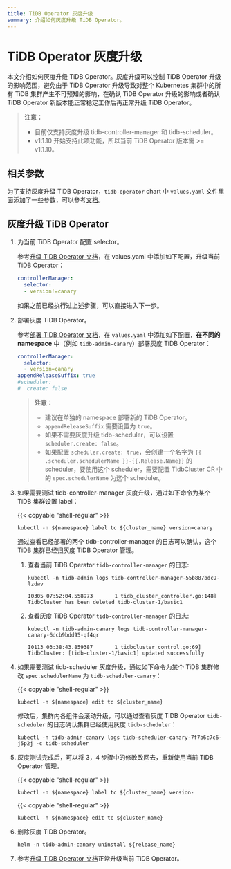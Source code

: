 ```yaml
---
title: TiDB Operator 灰度升级
summary: 介绍如何灰度升级 TiDB Operator。
---
```


# TiDB Operator 灰度升级

本文介绍如何灰度升级 TiDB Operator。灰度升级可以控制 TiDB Operator 升级的影响范围，避免由于 TiDB Operator 升级导致对整个 Kubernetes 集群中的所有 TiDB 集群产生不可预知的影响，在确认 TiDB Operator 升级的影响或者确认 TiDB Operator 新版本能正常稳定工作后再正常升级 TiDB Operator。

> **注意：**
>
> - 目前仅支持灰度升级 tidb-controller-manager 和 tidb-scheduler。
> - v1.1.10 开始支持此项功能，所以当前 TiDB Operator 版本需 >= v1.1.10。

## 相关参数

为了支持灰度升级 TiDB Operator，`tidb-operator` chart 中 `values.yaml` 文件里面添加了一些参数，可以参考[文档](deploy-multiple-tidb-operator.md#相关参数)。

## 灰度升级 TiDB Operator

1. 为当前 TiDB Operator 配置 selector。

    参考[升级 TiDB Operator 文档](upgrade-tidb-operator.md)，在 values.yaml 中添加如下配置，升级当前 TiDB Operator：

    ```yaml
    controllerManager:
      selector:
      - version!=canary
    ```

    如果之前已经执行过上述步骤，可以直接进入下一步。

2. 部署灰度 TiDB Operator。

    参考[部署 TiDB Operator 文档](deploy-tidb-operator.md)，在 `values.yaml` 中添加如下配置，**在不同的 namespace** 中（例如 `tidb-admin-canary`）部署灰度 TiDB Operator：

    ```yaml
    controllerManager:
      selector:
      - version=canary
    appendReleaseSuffix: true
    #scheduler:
    #  create: false
    ```

    > **注意：**
    >
    > * 建议在单独的 namespace 部署新的 TiDB Operator。
    > * `appendReleaseSuffix` 需要设置为 `true`。
    > * 如果不需要灰度升级 tidb-scheduler，可以设置 `scheduler.create: false`。
    > * 如果配置 `scheduler.create: true`，会创建一个名字为 `{{ .scheduler.schedulerName }}-{{.Release.Name}}` 的 scheduler，要使用这个 scheduler，需要配置 TidbCluster CR 中的 `spec.schedulerName` 为这个 scheduler。

3. 如果需要测试 tidb-controller-manager 灰度升级，通过如下命令为某个 TiDB 集群设置 label：

    {{< copyable "shell-regular" >}}

    ```shell
    kubectl -n ${namespace} label tc ${cluster_name} version=canary
    ```

    通过查看已经部署的两个 tidb-controller-manager 的日志可以确认，这个 TiDB 集群已经归灰度 TiDB Operator 管理。

    1. 查看当前 TiDB Operator `tidb-controller-manager` 的日志:

        ```shell
        kubectl -n tidb-admin logs tidb-controller-manager-55b887bdc9-lzdwv
        ```

        ```
        I0305 07:52:04.558973       1 tidb_cluster_controller.go:148] TidbCluster has been deleted tidb-cluster-1/basic1
        ```

    2. 查看灰度 TiDB Operator `tidb-controller-manager` 的日志:

        ```shell
        kubectl -n tidb-admin-canary logs tidb-controller-manager-canary-6dcb9bdd95-qf4qr
        ```

        ```
        I0113 03:38:43.859387       1 tidbcluster_control.go:69] TidbCluster: [tidb-cluster-1/basic1] updated successfully
        ```

4. 如果需要测试 tidb-scheduler 灰度升级，通过如下命令为某个 TiDB 集群修改 `spec.schedulerName` 为 `tidb-scheduler-canary`：

    {{< copyable "shell-regular" >}}

    ```shell
    kubectl -n ${namespace} edit tc ${cluster_name}
    ```

    修改后，集群内各组件会滚动升级，可以通过查看灰度 TiDB Operator `tidb-scheduler` 的日志确认集群已经使用灰度 `tidb-scheduler`：

    ```shell
    kubectl -n tidb-admin-canary logs tidb-scheduler-canary-7f7b6c7c6-j5p2j -c tidb-scheduler
    ```

5. 灰度测试完成后，可以将 3，4 步骤中的修改改回去，重新使用当前 TiDB Operator 管理。

    {{< copyable "shell-regular" >}}

    ```shell
    kubectl -n ${namespace} label tc ${cluster_name} version-
    ```

    {{< copyable "shell-regular" >}}

    ```shell
    kubectl -n ${namespace} edit tc ${cluster_name}
    ```

6. 删除灰度 TiDB Operator。

    ```shell
    helm -n tidb-admin-canary uninstall ${release_name}
    ```

7. 参考[升级 TiDB Operator 文档](upgrade-tidb-operator.md)正常升级当前 TiDB Operator。
